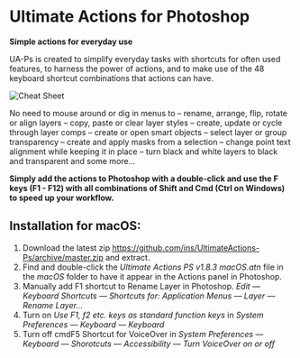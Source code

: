 # Ultimate Actions for Photoshop
**Simple actions for everyday use**

UA-Ps is created to simplify everyday tasks with shortcuts for often used features, to harness the power of actions, and to make use of the 48 keyboard shortcut combinations that actions can have.

![Cheat Sheet](https://raw.githubusercontent.com/ins/UltimateActions-for-Photoshop/master/ua_grid_ps_1.8.3.png)

No need to mouse around or dig in menus to
– rename, arrange, flip, rotate or align layers
– copy, paste or clear layer styles
– create, update or cycle through layer comps
– create or open smart objects
– select layer or group transparency
– create and apply masks from a selection
– change point text alignment while keeping it in place
– turn black and white layers to black and transparent
and some more...

**Simply add the actions to Photoshop with a double-click and use the F keys (F1 - F12) with all combinations of Shift and Cmd (Ctrl on Windows) to speed up your workflow.**

## Installation for macOS:
1. Download the latest zip https://github.com/ins/UltimateActions-Ps/archive/master.zip and extract.
2. Find and double-click the *Ultimate Actions PS v1.8.3 macOS.atn* file in the *macOS* folder to have it appear in the Actions panel in Photoshop.
3. Manually add F1 shortcut to Rename Layer in Photoshop. *Edit — Keyboard Shortcuts — Shortcuts for: Application Menus — Layer — Rename Layer...*
4. Turn on *Use F1, f2 etc. keys as standard function keys* in *System Preferences — Keyboard — Keyboard*
5. Turn off cmdF5 Shortcut for VoiceOver in *System Preferences — Keyboard — Shorotcuts — Accessibility — Turn VoiceOver on or off*
